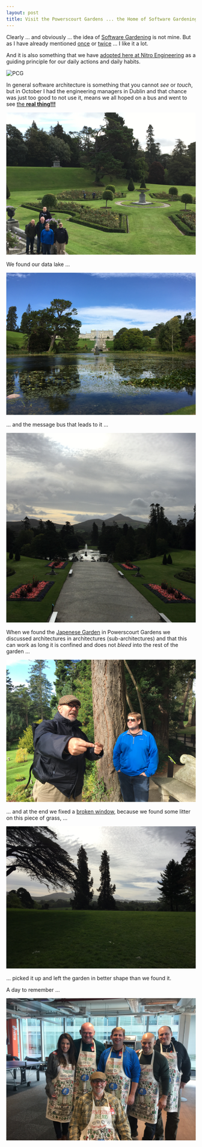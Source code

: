 ```yaml
---
layout: post
title: Visit the Powerscourt Gardens ... the Home of Software Gardening
---
```

Clearly ... and obviously ... the idea of [Software Gardening](http://www.artima.com/intv/garden.html) is not mine. But as I have already mentioned [once](http://www.tritsch.org/2013/02/16/about-broken-windows-and-software.html) or [twice](http://www.tritsch.org/reveal-presentations/software-gardening_2016-10-28/meetup.html) ... I like it a lot.

And it is also something that we have [adopted here at Nitro Engineering](https://engineering.gonitro.com/our-values/) as a guiding principle for our daily actions and daily habits.

![PCG](/images/2016-10-28-software-gardening/garden.png)

In general software architecture is something that you cannot *see* or *touch*, but in October I had the engineering managers in Dublin and that chance was just too good to not use it, means we all hoped on a bus and went to see [the **real thing!!!**](http://powerscourt.com/gardens)

![PCG & LST](/images/2016-10-28-software-gardening/lst.jpg)

We found our data lake ...

![Date Lake](/images/2016-10-28-software-gardening/lake.jpg)

... and the message bus that leads to it ...

![Message Bus](/images/2016-10-28-software-gardening/esb.jpg)

When we found the [Japenese Garden](http://powerscourt.com/gardens/japanese-garden) in Powerscourt Gardens we discussed architectures in architectures (sub-architectures) and that this can work as long it is confined and does not *bleed* into the rest of the garden ...

![Sub Architectures](/images/2016-10-28-software-gardening/sub.jpg)

... and at the end we fixed a [broken window](https://blog.codinghorror.com/the-broken-window-theory/), because we found some litter on this piece of grass, ...

![Broken Window](/images/2016-10-28-software-gardening/window.jpg)

... picked it up and left the garden in better shape than we found it.

A day to remember ...

![Team](/images/2016-10-28-software-gardening/team.jpg)
